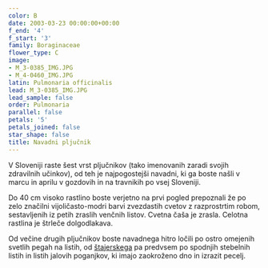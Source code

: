 ```yaml
---
color: B
date: 2003-03-23 00:00:00+00:00
f_end: '4'
f_start: '3'
family: Boraginaceae
flower_type: C
image:
- M_3-0385_IMG.JPG
- M_4-0460_IMG.JPG
latin: Pulmonaria officinalis
lead: M_3-0385_IMG.JPG
lead_sample: false
order: Pulmonaria
parallel: false
petals: '5'
petals_joined: false
star_shape: false
title: Navadni pljučnik
---
```

V Sloveniji raste šest vrst pljučnikov (tako imenovanih zaradi svojih zdravilnih učinkov), od teh je najpogostejši navadni, ki ga boste našli v marcu in aprilu v gozdovih in na travnikih po vsej Sloveniji.

Do 40 cm visoko rastlino boste verjetno na prvi pogled prepoznali že po zelo značilni vijoličasto-modri barvi zvezdastih cvetov z razprostrtim robom, sestavljenih iz petih zraslih venčnih listov. Cvetna čaša je zrasla. Celotna rastlina je štrleče dolgodlakava. 

Od večine drugih pljučnikov boste navadnega hitro ločili po ostro omejenih svetlih pegah na listih, od [štajerskega](../pulmonariastiriaca/) pa predvsem po spodnjih stebelnih listih in listih jalovih poganjkov, ki imajo zaokroženo dno in izrazit pecelj.
